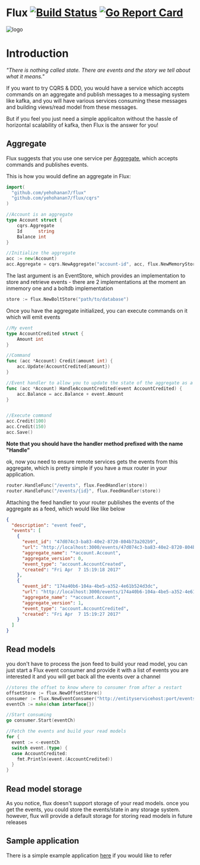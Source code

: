 # Flux [![Build Status](https://travis-ci.org/yehohanan7/flux.svg)](https://travis-ci.org/yehohanan7/flux?branch=master) [![Go Report Card](https://goreportcard.com/badge/github.com/yehohanan7/flux)](https://goreportcard.com/report/github.com/yehohanan7/flux)
![logo](http://www.logogala.com/images/uploads/gallery/octopus.png)


# Introduction
*"There is nothing called state. There are events and the story we tell about what it means."*

If you want to try CQRS & DDD, you would have a service which accepts commands on an aggregate and publish messages to a messaging system like kafka, and you will have various services consuming these messages and building views/read model from these messages.

But if you feel you just need a simple applicaiton without the hassle of horizontal scalability of kafka, then Flux is the answer for you!


## Aggregate
Flux suggests that you use one service per [Aggregate](http://serviceorientation.com/soaglossary/entity_service), which accepts commands and publishes events.

This is how you would define an aggregate in Flux:

```go
import(
  "github.com/yehohanan7/flux"
  "github.com/yehohanan7/flux/cqrs"
)

//Account is an aggregate
type Account struct {
	cqrs.Aggregate
	Id      string
	Balance int
}

//Initialize the aggregate
acc := new(Account)
acc.Aggregate = cqrs.NewAggregate("account-id", acc, flux.NewMemoryStore())
```

The last argument is an EventStore, which provides an implementation to store and retrieve events - there are 2 implementations at the moment an inmemory one and a boltdb implementation
```go
store := flux.NewBoltStore("path/to/database")
```

Once you have the aggregate initialized, you can execute commands on it which will emit events
```go
//My event
type AccountCredited struct {
	Amount int
}

//Command
func (acc *Account) Credit(amount int) {
	acc.Update(AccountCredited{amount})
}

//Event handler to allow you to update the state of the aggregate as a result of a command
func (acc *Account) HandleAccountCredited(event AccountCredited) {
	acc.Balance = acc.Balance + event.Amount
}


//Execute command
acc.Credit(100)
acc.Credit(150)
acc.Save()
```
**Note that you should have the handler method prefixed with the name "Handle"**


ok, now you need to ensure remote services gets the events from this aggregate, which is pretty simple if you have a mux router in your application.

```go
router.HandleFunc("/events", flux.FeedHandler(store))
router.HandleFunc("/events/{id}", flux.FeedHandler(store))
```

Attaching the feed handler to your router publishes the events of the aggregate as a feed, which would like like below

```json
{
  "description": "event feed",
  "events": [
    {
      "event_id": "47d074c3-ba83-40e2-8720-804b73a202b9",
      "url": "http://localhost:3000/events/47d074c3-ba83-40e2-8720-804b73a202b9",
      "aggregate_name": "*account.Account",
      "aggregate_version": 0,
      "event_type": "account.AccountCreated",
      "created": "Fri Apr  7 15:19:18 2017"
    },
    {
      "event_id": "174a40b6-104a-4be5-a352-4e61b524d3dc",
      "url": "http://localhost:3000/events/174a40b6-104a-4be5-a352-4e61b524d3dc",
      "aggregate_name": "*account.Account",
      "aggregate_version": 1,
      "event_type": "account.AccountCredited",
      "created": "Fri Apr  7 15:19:27 2017"
    }
  ]
}
```

## Read models
you don't have to process the json feed to build your read model, you can just start a Flux event consumer and provide it with a list of events you are interested it and you will get back all the events over a channel

```go
//stores the offset to know where to consumer from after a restart
offsetStore := flux.NewOffsetStore()
consumer := flux.NewEventConsumer("http://entityservicehost:port/events", []cqrs.Event{AccountCredited{}}, offsetStore)
eventCh := make(chan interface{})

//Start consuming
go consumer.Start(eventCh)

//Fetch the events and build your read models
for {
  event := <-eventCh
  switch event.(type) {
  case AccountCredited:
    fmt.Println(event.(AccountCredited))
  }
}
```

## Read model storage
As you notice, flux doesn't support storage of your read models. once you get the events, you could store the events/state in any storage system. however, flux will provide a default storage for storing read models in future releases


## Sample application
There is a simple example application [here](https://github.com/yehohanan7/flux/tree/master/examples/bank) if you would like to refer
